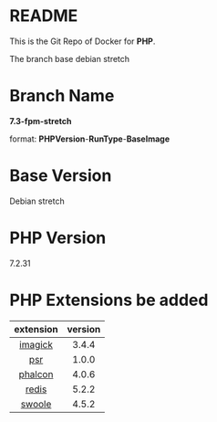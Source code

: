 README
=====

This is the Git Repo of Docker for **PHP**.

The branch base debian stretch

# Branch Name

**7.3-fpm-stretch**

format: **PHPVersion**-**RunType**-**BaseImage**


# Base Version

Debian stretch

# PHP Version

7.2.31

# PHP Extensions be added

| extension | version |
| :-----------: | :---------: |
|[imagick](https://pecl.php.net/package/imagick) | 3.4.4 |
|[psr](https://pecl.php.net/package/psr)     | 1.0.0 |
|[phalcon](https://pecl.php.net/package/phalcon) | 4.0.6 |
|[redis](https://pecl.php.net/package/redis)   | 5.2.2 |
|[swoole](https://pecl.php.net/package/swoole)  | 4.5.2 |
